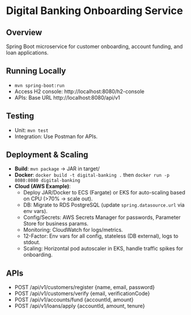 # Digital Banking Onboarding Service

## Overview

Spring Boot microservice for customer onboarding, account funding, and loan applications.

## Running Locally

- `mvn spring-boot:run`
- Access H2 console: http://localhost:8080/h2-console
- APIs: Base URL http://localhost:8080/api/v1

## Testing

- Unit: `mvn test`
- Integration: Use Postman for APIs.

## Deployment & Scaling

- **Build**: `mvn package` -> JAR in target/
- **Docker**: `docker build -t digital-banking .` then `docker run -p 8080:8080 digital-banking`
- **Cloud (AWS Example)**:
    - Deploy JAR/Docker to ECS (Fargate) or EKS for auto-scaling based on CPU (>70% -> scale out).
    - DB: Migrate to RDS PostgreSQL (update `spring.datasource.url` via env vars).
    - Config/Secrets: AWS Secrets Manager for passwords, Parameter Store for business params.
    - Monitoring: CloudWatch for logs/metrics.
    - 12-Factor: Env vars for all config, stateless (DB external), logs to stdout.
    - Scaling: Horizontal pod autoscaler in EKS, handle traffic spikes for onboarding.

## APIs

- POST /api/v1/customers/register {name, email, password}
- POST /api/v1/customers/verify {email, verificationCode}
- POST /api/v1/accounts/fund {accountId, amount}
- POST /api/v1/loans/apply {accountId, amount, tenure}